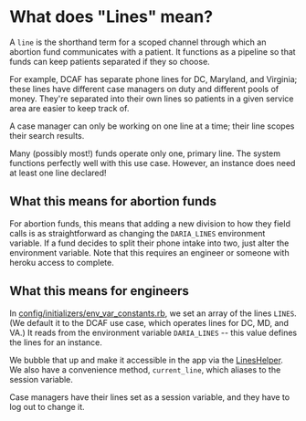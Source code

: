 # What does "Lines" mean?

A `line` is the shorthand term for a scoped channel through which an abortion fund
communicates with a patient. It functions as a pipeline so that funds can keep patients
separated if they so choose.

For example, DCAF has separate phone lines for DC, Maryland, and Virginia; these lines have
different case managers on duty and different pools of money. They're separated into their
own lines so patients in a given service area are easier to keep track of.

A case manager can only be working on one line at a time; their line scopes their search
results.

Many (possibly most!) funds operate only one, primary line. The system functions perfectly
well with this use case. However, an instance does need at least one line declared!

## What this means for abortion funds

For abortion funds, this means that adding a new division to how they field calls
is as straightforward as changing the `DARIA_LINES` environment variable. If a
fund decides to split their phone intake into two, just alter the environment variable.
Note that this requires an engineer or someone with heroku access to complete.

## What this means for engineers

In [config/initializers/env_var_constants.rb](../config/initializers/env_var_constants.rb),
we set an array of the lines `LINES`. (We default it to the DCAF use case, which operates
lines for DC, MD, and VA.) It reads from the environment variable `DARIA_LINES` -- this
value defines the lines for an instance.

We bubble that up and make it accessible in the app via the [LinesHelper](../app/helpers/lines_helper.rb).
We also have a convenience method, `current_line`, which aliases to the session variable.

Case managers have their lines set as a session variable, and they have to log out to
change it.

